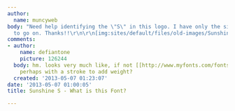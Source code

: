 ```yaml
---
author:
  name: muncyweb
body: "Need help identifying the \"S\" in this logo. I have only the single letter
  to go on. Thanks!!\r\n\r\n[img:sites/default/files/old-images/SunshineShuttleLogo-s_5679.jpg][img:sites/default/files/old-images/sunshineshuttle-s-andlogo_5366.jpg]"
comments:
- author:
    name: defiantone
    picture: 126244
  body: hm. looks very much like, if not [[http://www.myfonts.com/fonts/paratype/liana/|Liana]].
    perhaps with a stroke to add weight?
  created: '2013-05-07 01:23:07'
date: '2013-05-07 01:00:05'
title: Sunshine S - What is this Font?

---
```

